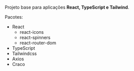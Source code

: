 Projeto base para aplicações **React, TypeScript e Tailwind**.

Pacotes:

- React
  - react-icons
  - react-spinners
  - react-router-dom
- TypeScript
- Tailwindcss
- Axios
- Craco
